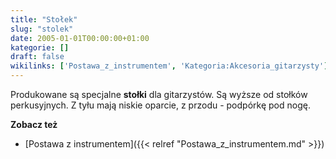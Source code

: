 ```yaml
---
title: "Stołek"
slug: "stolek"
date: 2005-01-01T00:00:00+01:00
kategorie: []
draft: false
wikilinks: ['Postawa_z_instrumentem', 'Kategoria:Akcesoria_gitarzysty']
---
```

Produkowane są specjalne **stołki** dla gitarzystów. Są wyższe od
stołków perkusyjnych. Z tyłu mają niskie oparcie, z przodu - podpórkę
pod nogę.

**Zobacz też**

  - [Postawa z instrumentem]({{< relref "Postawa_z_instrumentem.md" >}})


